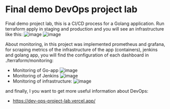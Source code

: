 # Final demo DevOps project lab
Final demo project lab, this is a CI/CD process for a Golang application.
Run terraform apply in staging and production and you will see an infrastructure like this:
![image](https://github.com/andres-amezquita01/demo-project-lab/assets/56136585/d84aba03-d546-4dfd-8110-d1e1ec19d202)
![image](https://github.com/andres-amezquita01/demo-project-lab/assets/56136585/2f96c222-c86f-433e-b509-8514d7c67b38)


About monitoring, in this project was implemented prometheus and grafana, for scraping metrics of the infrastructure of the app (containers), jenkins and golang app, you will find the configuration of each dashboard in ./terraform/monitoring:
* Monitoring of Go-app
![image](https://github.com/andres-amezquita01/demo-project-lab/assets/56136585/67d27b92-d994-49b8-adfd-2ab2ad1738a7)
* Monitoring of Jenkins
![image](https://github.com/andres-amezquita01/demo-project-lab/assets/56136585/918dd320-7905-4204-9302-c80c3233c3cb)
* Monitoring of infrastructure:
![image](https://github.com/andres-amezquita01/demo-project-lab/assets/56136585/3dc975b3-4c12-4d40-88f4-b4b13e1935a9)

and finally, I you want to get more useful information about DevOps:
* https://dev-ops-project-lab.vercel.app/
